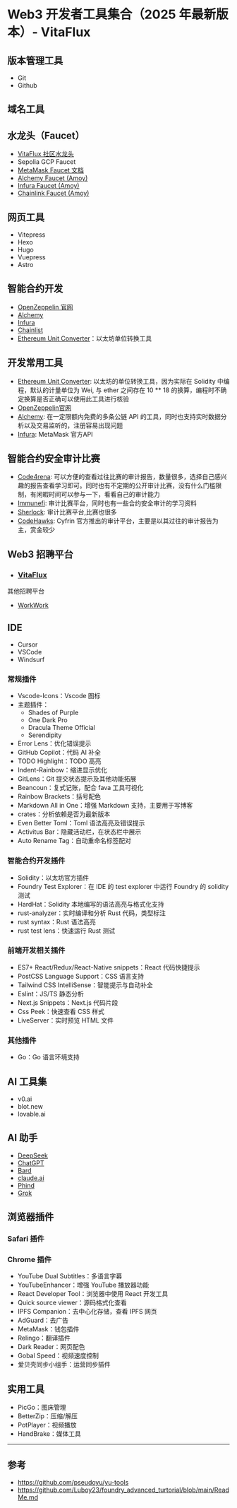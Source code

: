# Web3 开发者工具集合（2025 年最新版本）- VitaFlux

## 版本管理工具
- Git
- Github

## 域名工具

## 水龙头（Faucet）
- [VitaFlux 社区水龙头](https://t.me/@sevenflux_faucet_bot)
- Sepolia GCP Faucet
- [MetaMask Faucet 文档](https://docs.metamask.io/developer-tools/faucet)
- [Alchemy Faucet (Amoy)](https://sepoliafaucet.com/)
- [Infura Faucet (Amoy)](https://www.infura.io/faucet/sepolia)
- [Chainlink Faucet (Amoy)](https://faucets.chain.link/amoy)

## 网页工具
- Vitepress
- Hexo
- Hugo
- Vuepress
- Astro

## 智能合约开发
- [OpenZeppelin 官网](https://openzeppelin.com/)
- [Alchemy](https://www.alchemy.com/)
- [Infura](https://infura.io/)
- [Chainlist](https://chainlist.org/)
- [Ethereum Unit Converter](https://eth-converter.com/)：以太坊单位转换工具


## 开发常用工具

- [Ethereum Unit Converter](https://eth-converter.com/): 以太坊的单位转换工具，因为实际在 Solidity 中编程，默认的计量单位为 Wei, 与 ether 之间存在 10 ** 18 的换算，编程时不确定换算是否正确可以使用此工具进行核验
- [OpenZeppelin官网](https://www.openzeppelin.com/)
- [Alchemy](https://www.alchemy.com/): 在一定限额内免费的多条公链 API 的工具，同时也支持实时数据分析以及交易监听的，注册容易出现问题
- [Infura](https://www.infura.io/zh): MetaMask 官方API

## 智能合约安全审计比赛
- [Code4rena](https://code4rena.com/): 可以方便的查看过往比赛的审计报告，数量很多，选择自己感兴趣的报告查看学习即可。同时也有不定期的公开审计比赛，没有什么门槛限制，有闲暇时间可以参与一下，看看自己的审计能力
- [Immunefi](https://immunefi.com/): 审计比赛平台，同时也有一些合约安全审计的学习资料
- [Sherlock](https://audits.sherlock.xyz/contests): 审计比赛平台,比赛也很多
- [CodeHawks](https://codehawks.cyfrin.io/): Cyfrin 官方推出的审计平台，主要是以其过往的审计报告为主，赏金较少

## Web3 招聘平台
- ### [VitaFlux](https://t.me/+l4rd2K2W1ONlODk9)

其他招聘平台
- [WorkWork](https://platform.work-work.org/)

## IDE
- Cursor
- VSCode
- Windsurf

### 常规插件
- Vscode-Icons：Vscode 图标
- 主题插件：
  - Shades of Purple
  - One Dark Pro
  - Dracula Theme Official
  - Serendipity
- Error Lens：优化错误提示
- GitHub Copilot：代码 AI 补全
- TODO Highlight：TODO 高亮
- Indent-Rainbow：缩进显示优化
- GitLens：Git 提交状态提示及其他功能拓展
- Beancoun：复式记账，配合 fava 工具可视化
- Rainbow Brackets：括号配色
- Markdown All in One：增强 Markdown 支持，主要用于写博客
- crates：分析依赖是否为最新版本
- Even Better Toml：Toml 语法高亮及错误提示
- Activitus Bar：隐藏活动栏，在状态栏中展示
- Auto Rename Tag：自动重命名标签配对

### 智能合约开发插件
- Solidity：以太坊官方插件
- Foundry Test Explorer：在 IDE 的 test explorer 中运行 Foundry 的 solidity 测试
- HardHat：Solidity 本地编写的语法高亮与格式化支持
- rust-analyzer：实时编译和分析 Rust 代码，类型标注
- rust syntax：Rust 语法高亮
- rust test lens：快速运行 Rust 测试

### 前端开发相关插件
- ES7+ React/Redux/React-Native snippets：React 代码快捷提示
- PostCSS Language Support：CSS 语言支持
- Tailwind CSS IntelliSense：智能提示与自动补全
- Eslint：JS/TS 静态分析
- Next.js Snippets：Next.js 代码片段
- Css Peek：快速查看 CSS 样式
- LiveServer：实时预览 HTML 文件

### 其他插件
- Go：Go 语言环境支持

## AI 工具集
- v0.ai
- blot.new
- lovable.ai

## AI 助手
  - [DeepSeek](https://chat.deepseek.com/)
  - [ChatGPT](https://chat.openai.com/)
  - [Bard](https://bard.google.com/)
  - [claude.ai](https://claude.ai/)
  - [Phind](https://www.phind.com/)
  - [Grok](https://grok.com/)

## 浏览器插件

### Safari 插件

### Chrome 插件
- YouTube Dual Subtitles：多语言字幕
- YouTubeEnhancer：增强 YouTube 播放器功能
- React Developer Tool：浏览器中使用 React 开发工具
- Quick source viewer：源码格式化查看
- IPFS Companion：去中心化存储，查看 IPFS 网页
- AdGuard：去广告
- MetaMask：钱包插件
- Relingo：翻译插件
- Dark Reader：网页配色
- Gobal Speed：视频速度控制
- 爱贝壳同步小组手：运营同步插件

## 实用工具
- PicGo：图床管理
- BetterZip：压缩/解压
- PotPlayer：视频播放
- HandBrake：媒体工具

---

## 参考

- https://github.com/pseudoyu/yu-tools
- https://github.com/Luboy23/foundry_advanced_turtorial/blob/main/ReadMe.md


